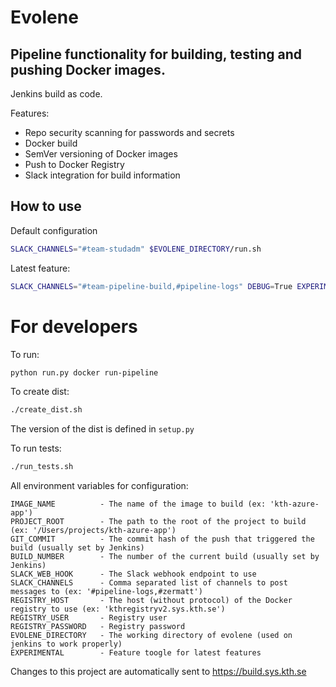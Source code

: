 # Evolene
## Pipeline functionality for building, testing and pushing Docker images.

Jenkins build as code.

Features:
* Repo security scanning for passwords and secrets
* Docker build
* SemVer versioning of Docker images
* Push to Docker Registry
* Slack integration for build information

## How to use

Default configuration
```bash
SLACK_CHANNELS="#team-studadm" $EVOLENE_DIRECTORY/run.sh
```

Latest feature:
```bash
SLACK_CHANNELS="#team-pipeline-build,#pipeline-logs" DEBUG=True EXPERIMENTAL=True $EVOLENE_DIRECTORY/run.sh
```


# For developers

To run: 
```bash
python run.py docker run-pipeline
```

To create dist:
```bash
./create_dist.sh
```
The version of the dist is defined in `setup.py`

To run tests:
```bash
./run_tests.sh
```

All environment variables for configuration:

```
IMAGE_NAME          - The name of the image to build (ex: 'kth-azure-app')
PROJECT_ROOT        - The path to the root of the project to build (ex: '/Users/projects/kth-azure-app')
GIT_COMMIT          - The commit hash of the push that triggered the build (usually set by Jenkins)
BUILD_NUMBER        - The number of the current build (usually set by Jenkins)
SLACK_WEB_HOOK      - The Slack webhook endpoint to use
SLACK_CHANNELS      - Comma separated list of channels to post messages to (ex: '#pipeline-logs,#zermatt')
REGISTRY_HOST       - The host (without protocol) of the Docker registry to use (ex: 'kthregistryv2.sys.kth.se')
REGISTRY_USER       - Registry user
REGISTRY_PASSWORD   - Registry password
EVOLENE_DIRECTORY   - The working directory of evolene (used on jenkins to work properly)
EXPERIMENTAL        - Feature toogle for latest features
```

Changes to this project are automatically sent to https://build.sys.kth.se

